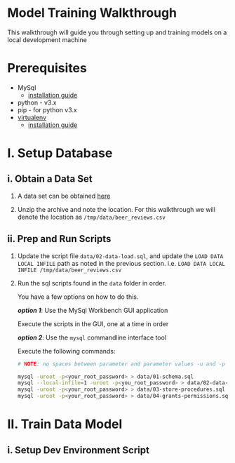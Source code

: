 # Model Training Walkthrough

This walkthrough will guide you through setting up and training models on a local development machine

# Prerequisites

- MySql
    - [installation guide](https://dev.mysql.com/doc/refman/8.0/en/installing.html)
- python - v3.x
- pip - for python v3.x
- [virtualenv](https://virtualenv.pypa.io/en/latest/)
    - [installation guide](https://docs.python-guide.org/dev/virtualenvs/#lower-level-virtualenv)

# I. Setup Database

## i. Obtain a Data Set

1. A data set can be obtained [here](https://github.com/beer-horoscope/beer-review-data-set/raw/main/beer_reviews_data.zip)

2. Unzip the archive and note the location. For this walkthrough we will denote the location as `/tmp/data/beer_reviews.csv`

## ii. Prep and Run Scripts

1. Update the script file `data/02-data-load.sql`, and update the `LOAD DATA LOCAL INFILE` path as noted in the previous section. i.e. `LOAD DATA LOCAL INFILE /tmp/data/beer_reviews.csv` 

2. Run the sql scripts found in the `data` folder in order. 

    You have a few options on how to do this. 

    ***option 1***: Use the MySql Workbench GUI application

    Execute the scripts in the GUI, one at a time in order

    ***option 2***: Use the `mysql` commandline interface tool

    Execute the following commands: 

    ```bash
    # NOTE: no spaces between parameter and parameter values -u and -p

    mysql -uroot -p<your_root_password> > data/01-schema.sql
    mysql --local-infile=1 -uroot -p<you_root_password> > data/02-data-load.sql
    mysql -uroot -p<your_root_password> > data/03-store-procedures.sql
    mysql -uroot -p<your_root_password> > data/04-grants-permissions.sql
    ```

# II. Train Data Model

## i. Setup Dev Environment Script



